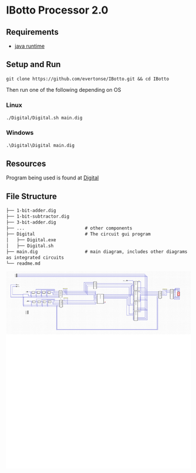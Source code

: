 # IBotto Processor 2.0

## Requirements

- [java runtime](https://www.java.com/pt-BR/download/manual.jsp)

## Setup and Run

    git clone https://github.com/evertonse/IBotto.git && cd IBotto
    
Then run one of the following depending on OS

### Linux


    ./Digital/Digital.sh main.dig


### Windows


    .\Digital\Digital main.dig



## Resources

Program being used is found at [Digital](https://github.com/hneemann/Digital/releases/tag/v0.30)


## File Structure


    ├── 1-bit-adder.dig
    ├── 1-bit-subtractor.dig
    ├── 3-bit-adder.dig
    ├── ...                       # other components
    ├── Digital                   # The circuit gui program
    │   ├── Digital.exe
    │   ├── Digital.sh
    ├── main.dig                  # main diagram, includes other diagrams as integrated circuits
    └── readme.md


<img src="./img/overview.png" width="800">
